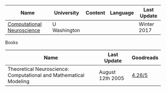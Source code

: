 
| Name | University | Content | Language | Last Update |
| ---- | ---------- | ------- | -------- | ----------- |
|  [Computational Neuroscience](https://courses.cs.washington.edu/courses/cse528/17wi/lectures.html)    |      U Washington      |         |          |       Winter 2017      |





Books

| Name                                                              | Last Update |  Goodreads   |
| ----------------------------------------------------------------- | ----------- | --- |
| Theoretical Neuroscience: Computational and Mathematical Modeling |    August 12th 2005         |   [4.26/5](https://www.goodreads.com/book/show/170015.Theoretical_Neuroscience)  |
